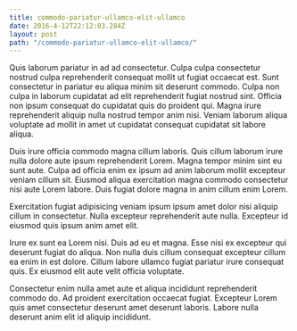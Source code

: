 ```yaml
---
title: commodo-pariatur-ullamco-elit-ullamco
date: 2016-4-12T22:12:03.284Z
layout: post
path: "/commodo-pariatur-ullamco-elit-ullamco/"
---
```


Quis laborum pariatur in ad ad consectetur. Culpa culpa consectetur nostrud culpa reprehenderit consequat mollit ut fugiat occaecat est. Sunt consectetur in pariatur eu aliqua minim sit deserunt commodo. Culpa non culpa in laborum cupidatat ad elit reprehenderit fugiat nostrud sint. Officia non ipsum consequat do cupidatat quis do proident qui. Magna irure reprehenderit aliquip nulla nostrud tempor anim nisi. Veniam laborum aliqua voluptate ad mollit in amet ut cupidatat consequat cupidatat sit labore aliqua.

Duis irure officia commodo magna cillum laboris. Quis cillum laborum irure nulla dolore aute ipsum reprehenderit Lorem. Magna tempor minim sint eu sunt aute. Culpa ad officia enim ex ipsum ad anim laborum mollit excepteur veniam cillum sit. Eiusmod aliqua exercitation magna commodo consectetur nisi aute Lorem labore. Duis fugiat dolore magna in anim cillum enim Lorem.

Exercitation fugiat adipisicing veniam ipsum ipsum amet dolor nisi aliquip cillum in consectetur. Nulla excepteur reprehenderit aute nulla. Excepteur id eiusmod quis ipsum anim amet elit.

Irure ex sunt ea Lorem nisi. Duis ad eu et magna. Esse nisi ex excepteur qui deserunt fugiat do aliqua. Non nulla duis cillum consequat excepteur cillum ea enim in est dolore. Cillum labore ullamco fugiat pariatur irure consequat quis. Ex eiusmod elit aute velit officia voluptate.

Consectetur enim nulla amet aute et aliqua incididunt reprehenderit commodo do. Ad proident exercitation occaecat fugiat. Excepteur Lorem quis amet consectetur deserunt amet deserunt laboris. Labore nulla deserunt anim elit id aliquip incididunt.